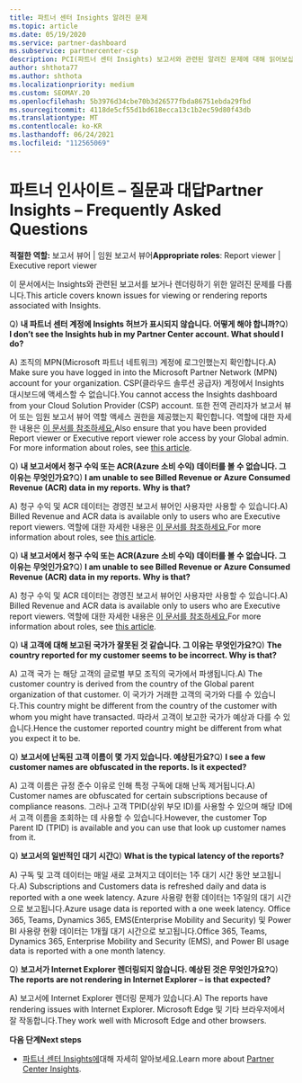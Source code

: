 ```yaml
---
title: 파트너 센터 Insights 알려진 문제
ms.topic: article
ms.date: 05/19/2020
ms.service: partner-dashboard
ms.subservice: partnercenter-csp
description: PCI(파트너 센터 Insights) 보고서와 관련된 알려진 문제에 대해 읽어보십시오. 정보에는 알려진 렌더링 문제 또는 보고 제한 사항도 포함될 수 있습니다.
author: shthota77
ms.author: shthota
ms.localizationpriority: medium
ms.custom: SEOMAY.20
ms.openlocfilehash: 5b3976d34cbe70b3d26577fbda86751ebda29fbd
ms.sourcegitcommit: 4118de5cf55d1bd618ecca13c1b2ec59d80f43db
ms.translationtype: MT
ms.contentlocale: ko-KR
ms.lasthandoff: 06/24/2021
ms.locfileid: "112565069"
---
```

# <a name="partner-insights--frequently-asked-questions"></a><span data-ttu-id="9bff8-104">파트너 인사이트 – 질문과 대답</span><span class="sxs-lookup"><span data-stu-id="9bff8-104">Partner Insights – Frequently Asked Questions</span></span>

<span data-ttu-id="9bff8-105">**적절한 역할:** 보고서 뷰어 | 임원 보고서 뷰어</span><span class="sxs-lookup"><span data-stu-id="9bff8-105">**Appropriate roles**: Report viewer | Executive report viewer</span></span>

<span data-ttu-id="9bff8-106">이 문서에서는 Insights와 관련된 보고서를 보거나 렌더링하기 위한 알려진 문제를 다룹니다.</span><span class="sxs-lookup"><span data-stu-id="9bff8-106">This article covers known issues for viewing or rendering reports associated with Insights.</span></span>

<span data-ttu-id="9bff8-107">Q) **내 파트너 센터 계정에 Insights 허브가 표시되지 않습니다. 어떻게 해야 합니까?**</span><span class="sxs-lookup"><span data-stu-id="9bff8-107">Q) **I don’t see the Insights hub in my Partner Center account. What should I do?**</span></span>

<span data-ttu-id="9bff8-108">A) 조직의 MPN(Microsoft 파트너 네트워크) 계정에 로그인했는지 확인합니다.</span><span class="sxs-lookup"><span data-stu-id="9bff8-108">A) Make sure you have logged in into the Microsoft Partner Network (MPN) account for your organization.</span></span> <span data-ttu-id="9bff8-109">CSP(클라우드 솔루션 공급자) 계정에서 Insights 대시보드에 액세스할 수 없습니다.</span><span class="sxs-lookup"><span data-stu-id="9bff8-109">You cannot access the Insights dashboard from your Cloud Solution Provider (CSP) account.</span></span> <span data-ttu-id="9bff8-110">또한 전역 관리자가 보고서 뷰어 또는 임원 보고서 뷰어 역할 액세스 권한을 제공했는지 확인합니다.  역할에 대한 자세한 내용은 [이 문서를 참조하세요.](./pci-roles.md)</span><span class="sxs-lookup"><span data-stu-id="9bff8-110">Also ensure that you have been provided Report viewer or Executive report viewer role access by your Global admin.  For more information about roles, see [this article](./pci-roles.md).</span></span>

<span data-ttu-id="9bff8-111">Q) **내 보고서에서 청구 수익 또는 ACR(Azure 소비 수익) 데이터를 볼 수 없습니다. 그 이유는 무엇인가요?**</span><span class="sxs-lookup"><span data-stu-id="9bff8-111">Q) **I am unable to see Billed Revenue or Azure Consumed Revenue (ACR) data in my reports. Why is that?**</span></span>

<span data-ttu-id="9bff8-112">A) 청구 수익 및 ACR 데이터는 경영진 보고서 뷰어인 사용자만 사용할 수 있습니다.</span><span class="sxs-lookup"><span data-stu-id="9bff8-112">A) Billed Revenue and ACR data is available only to users who are Executive report viewers.</span></span>  <span data-ttu-id="9bff8-113">역할에 대한 자세한 내용은 [이 문서를 참조하세요.](./pci-roles.md)</span><span class="sxs-lookup"><span data-stu-id="9bff8-113">For more information about roles, see [this article](./pci-roles.md).</span></span>

<span data-ttu-id="9bff8-114">Q) **내 보고서에서 청구 수익 또는 ACR(Azure 소비 수익) 데이터를 볼 수 없습니다. 그 이유는 무엇인가요?**</span><span class="sxs-lookup"><span data-stu-id="9bff8-114">Q) **I am unable to see Billed Revenue or Azure Consumed Revenue (ACR) data in my reports. Why is that?**</span></span>

<span data-ttu-id="9bff8-115">A) 청구 수익 및 ACR 데이터는 경영진 보고서 뷰어인 사용자만 사용할 수 있습니다.</span><span class="sxs-lookup"><span data-stu-id="9bff8-115">A) Billed Revenue and ACR data is available only to users who are Executive report viewers.</span></span> <span data-ttu-id="9bff8-116">역할에 대한 자세한 내용은 [이 문서를 참조하세요.](./pci-roles.md)</span><span class="sxs-lookup"><span data-stu-id="9bff8-116">For more information about roles, see [this article](./pci-roles.md).</span></span>

<span data-ttu-id="9bff8-117">Q) **내 고객에 대해 보고된 국가가 잘못된 것 같습니다. 그 이유는 무엇인가요?**</span><span class="sxs-lookup"><span data-stu-id="9bff8-117">Q) **The country reported for my customer seems to be incorrect. Why is that?**</span></span>

<span data-ttu-id="9bff8-118">A) 고객 국가 는 해당 고객의 글로벌 부모 조직의 국가에서 파생됩니다.</span><span class="sxs-lookup"><span data-stu-id="9bff8-118">A) The customer country is derived from the country of the Global parent organization of that customer.</span></span> <span data-ttu-id="9bff8-119">이 국가가 거래한 고객의 국가와 다를 수 있습니다.</span><span class="sxs-lookup"><span data-stu-id="9bff8-119">This country might be different from the country of the customer with whom you might have transacted.</span></span> <span data-ttu-id="9bff8-120">따라서 고객이 보고한 국가가 예상과 다를 수 있습니다.</span><span class="sxs-lookup"><span data-stu-id="9bff8-120">Hence the customer reported country might be different from what you expect it to be.</span></span>

<span data-ttu-id="9bff8-121">Q) **보고서에 난독된 고객 이름이 몇 가지 있습니다. 예상된가요?**</span><span class="sxs-lookup"><span data-stu-id="9bff8-121">Q) **I see a few customer names are obfuscated in the reports. Is it expected?**</span></span>

<span data-ttu-id="9bff8-122">A) 고객 이름은 규정 준수 이유로 인해 특정 구독에 대해 난독 제거됩니다.</span><span class="sxs-lookup"><span data-stu-id="9bff8-122">A) Customer names are obfuscated for certain subscriptions because of compliance reasons.</span></span> <span data-ttu-id="9bff8-123">그러나 고객 TPID(상위 부모 ID)를 사용할 수 있으며 해당 ID에서 고객 이름을 조회하는 데 사용할 수 있습니다.</span><span class="sxs-lookup"><span data-stu-id="9bff8-123">However, the customer Top Parent ID (TPID) is available and you can use that look up customer names from it.</span></span>

<span data-ttu-id="9bff8-124">Q) **보고서의 일반적인 대기 시간**</span><span class="sxs-lookup"><span data-stu-id="9bff8-124">Q) **What is the typical latency of the reports?**</span></span>

<span data-ttu-id="9bff8-125">A) 구독 및 고객 데이터는 매일 새로 고쳐지고 데이터는 1주 대기 시간 동안 보고됩니다.</span><span class="sxs-lookup"><span data-stu-id="9bff8-125">A) Subscriptions and Customers data is refreshed daily and data is reported with a one week latency.</span></span> <span data-ttu-id="9bff8-126">Azure 사용량 현황 데이터는 1주일의 대기 시간으로 보고됩니다.</span><span class="sxs-lookup"><span data-stu-id="9bff8-126">Azure usage data is reported with a one week latency.</span></span> <span data-ttu-id="9bff8-127">Office 365, Teams, Dynamics 365, EMS(Enterprise Mobility and Security) 및 Power BI 사용량 현황 데이터는 1개월 대기 시간으로 보고됩니다.</span><span class="sxs-lookup"><span data-stu-id="9bff8-127">Office 365, Teams, Dynamics 365, Enterprise Mobility and Security (EMS), and Power BI usage data is reported with a one month latency.</span></span>

<span data-ttu-id="9bff8-128">Q) **보고서가 Internet Explorer 렌더링되지 않습니다. 예상된 것은 무엇인가요?**</span><span class="sxs-lookup"><span data-stu-id="9bff8-128">Q) **The reports are not rendering in Internet Explorer – is that expected?**</span></span>

<span data-ttu-id="9bff8-129">A) 보고서에 Internet Explorer 렌더링 문제가 있습니다.</span><span class="sxs-lookup"><span data-stu-id="9bff8-129">A)  The reports have rendering issues with Internet Explorer.</span></span> <span data-ttu-id="9bff8-130">Microsoft Edge 및 기타 브라우저에서 잘 작동합니다.</span><span class="sxs-lookup"><span data-stu-id="9bff8-130">They work well with Microsoft Edge and other browsers.</span></span>

<span data-ttu-id="9bff8-131">**다음 단계**</span><span class="sxs-lookup"><span data-stu-id="9bff8-131">**Next steps**</span></span>

- <span data-ttu-id="9bff8-132">[파트너 센터 Insights에](partner-center-insights.md)대해 자세히 알아보세요.</span><span class="sxs-lookup"><span data-stu-id="9bff8-132">Learn more about [Partner Center Insights](partner-center-insights.md).</span></span>